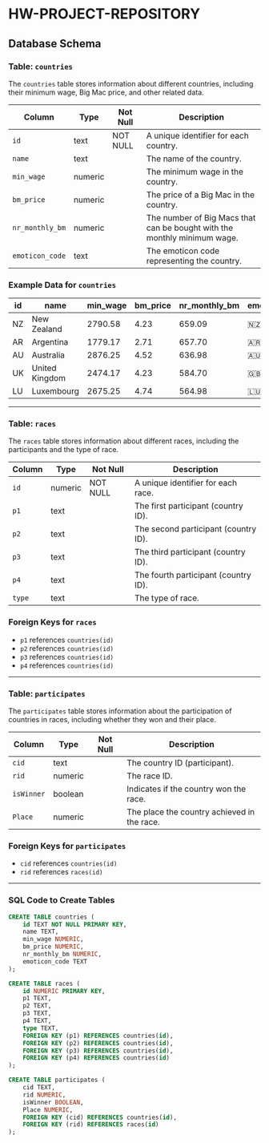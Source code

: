 # HW-PROJECT-REPOSITORY

## Database Schema

### Table: `countries`

The `countries` table stores information about different countries, including their minimum wage, Big Mac price, and other related data.

| Column          | Type    | Not Null | Description                                                              |
|-----------------|---------|----------|--------------------------------------------------------------------------|
| `id`            | text    | NOT NULL | A unique identifier for each country.                                    |
| `name`          | text    |          | The name of the country.                                                 |
| `min_wage`      | numeric |          | The minimum wage in the country.                                         |
| `bm_price`      | numeric |          | The price of a Big Mac in the country.                                   |
| `nr_monthly_bm` | numeric |          | The number of Big Macs that can be bought with the monthly minimum wage. |
| `emoticon_code` | text    |          | The emoticon code representing the country.                              |

### Example Data for `countries`

| id   | name            | min_wage | bm_price | nr_monthly_bm | emoticon_code  |
|------|-----------------|----------|----------|---------------|----------------|
| NZ   | New Zealand     | 2790.58  | 4.23     | 659.09        | :new_zealand:  |
| AR   | Argentina       | 1779.17  | 2.71     | 657.70        | :argentina:    |
| AU   | Australia       | 2876.25  | 4.52     | 636.98        | :australia:    |
| UK   | United Kingdom  | 2474.17  | 4.23     | 584.70        | :uk:           |
| LU   | Luxembourg      | 2675.25  | 4.74     | 564.98        | :luxembourg:   |

---

### Table: `races`

The `races` table stores information about different races, including the participants and the type of race.

| Column  | Type    | Not Null | Description                          |
|---------|---------|----------|--------------------------------------|
| `id`    | numeric | NOT NULL | A unique identifier for each race.   |
| `p1`    | text    |          | The first participant (country ID).  |
| `p2`    | text    |          | The second participant (country ID). |
| `p3`    | text    |          | The third participant (country ID).  |
| `p4`    | text    |          | The fourth participant (country ID). |
| `type`  | text    |          | The type of race.                    |

### Foreign Keys for `races`

- `p1` references `countries(id)`
- `p2` references `countries(id)`
- `p3` references `countries(id)`
- `p4` references `countries(id)`

---

### Table: `participates`

The `participates` table stores information about the participation of countries in races, including whether they won and their place.

| Column     | Type    | Not Null | Description                                 |
|------------|---------|----------|---------------------------------------------|
| `cid`      | text    |          | The country ID (participant).               |
| `rid`      | numeric |          | The race ID.                                |
| `isWinner` | boolean |          | Indicates if the country won the race.      |
| `Place`    | numeric |          | The place the country achieved in the race. |

### Foreign Keys for `participates`

- `cid` references `countries(id)`
- `rid` references `races(id)`

---

### SQL Code to Create Tables

```sql
CREATE TABLE countries (
    id TEXT NOT NULL PRIMARY KEY,
    name TEXT,
    min_wage NUMERIC,
    bm_price NUMERIC,
    nr_monthly_bm NUMERIC,
    emoticon_code TEXT
);

CREATE TABLE races (
    id NUMERIC PRIMARY KEY,
    p1 TEXT,
    p2 TEXT,
    p3 TEXT,
    p4 TEXT,
    type TEXT,
    FOREIGN KEY (p1) REFERENCES countries(id),
    FOREIGN KEY (p2) REFERENCES countries(id),
    FOREIGN KEY (p3) REFERENCES countries(id),
    FOREIGN KEY (p4) REFERENCES countries(id)
);

CREATE TABLE participates (
    cid TEXT,
    rid NUMERIC,
    isWinner BOOLEAN,
    Place NUMERIC,
    FOREIGN KEY (cid) REFERENCES countries(id),
    FOREIGN KEY (rid) REFERENCES races(id)
);